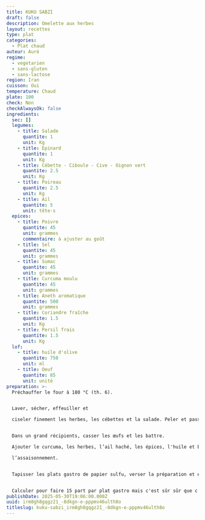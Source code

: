 ```yaml
---
title: KUKU SABZI
draft: false
description: Omelette aux herbes
layout: recettes
type: plat
categories:
  - Plat chaud
auteur: Auré
regime:
  - vegetarien
  - sans-gluten
  - sans-lactose
region: Iran
cuisson: Oui
temperature: Chaud
plate: 100
check: Non
checkAlwaysOk: false
ingredients:
  sec: []
  legumes:
    - title: Salade
      quantite: 1
      unit: Kg
    - title: Epinard
      quantite: 1
      unit: Kg
    - title: Cébette - Ciboule - Cive - Oignon vert
      quantite: 2.5
      unit: Kg
    - title: Poireau
      quantite: 2.5
      unit: Kg
    - title: Ail
      quantite: 5
      unit: tête·s
  epices:
    - title: Poivre
      quantite: 45
      unit: grammes
      commentaire: à ajuster au goût
    - title: Sel
      quantite: 45
      unit: grammes
    - title: Sumac
      quantite: 45
      unit: grammes
    - title: Curcuma moulu
      quantite: 45
      unit: grammes
    - title: Aneth aromatique
      quantite: 500
      unit: grammes
    - title: Coriandre fraîche
      quantite: 1.5
      unit: Kg
    - title: Persil frais
      quantite: 1.5
      unit: Kg
  lof:
    - title: huile d'olive
      quantite: 750
      unit: ml
    - title: Oeuf
      quantite: 85
      unit: unité
preparation: >-
  Préchauffer le four à 180 °C (th. 6). 


  Laver, sécher, effeuiller et 

  ciseler finement les herbes, les cébettes et la salade. Peler et passer les gousses d'ail au presse-ail. 


  Dans un grand récipients, casser les œufs et les battre.

  Ajouter le curcuma, les herbes, l’ail haché, les épices, l'huile et bien mélanger. Goûter et rectifier 

  l’assaisonnement.


  Tapisser les plats gastro de papier sulfu, verser la préparation et enfourner pour 45 minutes.


  Calculer pour faire 15 part par plat gastro mais c'est sûr sûr que c'est ça. Déso
publishDate: 2025-05-30T19:06:00.000Z
uuid: irm8gh8gqgz21_-8dkgn-e-pppmv46ulth8o
titleslug: kuku-sabzi_irm8gh8gqgz21_-8dkgn-e-pppmv46ulth8o
---
```

